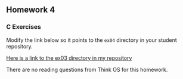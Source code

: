 ## Homework 4

### C Exercises

Modify the link below so it points to the `ex04` directory in your
student repository.

[Here is a link to the ex03 directory in my repository](https://github.com/LucyWilcox/ExercisesInC/tree/master/exercises/ex04)


There are no reading questions from Think OS for this homework.

